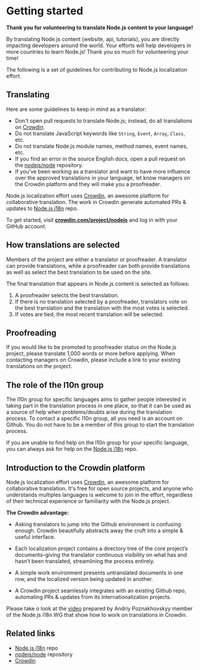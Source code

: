 #  Getting started

**Thank you for volunteering to translate Node.js content to your language!**

By translating Node.js content (website, api, tutorials), you are directly impacting developers around the world. Your efforts will help developers in more countries to learn Node.js! Thank you so much for volunteering your time!

The following is a set of guidelines for contributing to Node.js localization effort.

## Translating

Here are some guidelines to keep in mind as a translator:

- Don't open pull requests to translate Node.js; instead, do all translations on  [Crowdin](https://crowdin.com/project/nodejs).
- Do not translate JavaScript keywords like `String`, `Event`, `Array`, `Class`, etc.
- Do not translate Node.js module names, method names, event names, etc.
- If you find an error in the source English docs, open a pull request on the [nodejs/node](https://github.com/nodejs/node/tree/master/doc) repository.
- If you've been working as a translator and want to have more influence over the approved translations in your language, let know managers on the Crowdin platform and they will make you a proofreader.

Node.js localization effort uses [Crowdin](https://crowdin.com/), an awesome platform for 
collaborative translation. The work in Crowdin generate automated PRs & updates to [Node.js i18n](https://github.com/nodejs/i18n) repo.

To get started, visit **[crowdin.com/project/nodejs](https://crowdin.com/project/nodejs)** and log in with your GitHub account.

## How translations are selected

Members of the project are either a translator or proofreader. A translator can provide translations, while a proofreader can both provide translations as well as select the best translation to be used on the site.

The final translation that appears in Node.js content is selected as follows:

1. A proofreader selects the best translation.
2. If there is no translation selected by a proofreader, translators vote on the best translation and the translation with the most votes is selected.
3. If votes are tied, the most recent translation will be selected.

## Proofreading

If you would like to be promoted to proofreader status on the Node.js project, please translate 1,000 words or more before applying. When contacting managers on Crowdin, please include a link to your existing translations on the project.

## The role of the l10n group

The l10n group for specific languages aims to gather people interested in taking part in the translation process in one place, so 
that it can be used as a source of help when problems/doubts arise during the translation process.
To contact a specific l10n group, all you need is an account on Github. You do not have to be a member of this group to start the 
translation process.

If you are unable to find help on the l10n group for your specific language, you can always ask for help on the 
[Node.js i18n](https://github.com/nodejs/i18n) repo.

## Introduction to the Crowdin platform

Node.js localization effort uses [Crowdin]((https://crowdin.com/project/nodejs)), an awesome platform for collaborative translation. 
It's free for open source projects, and anyone who understands multiples languages is welcome to join in the effort, regardless of 
their technical experience or familiarity with the Node.js project.

**The Crowdin advantage:**

- Asking translators to jump into the Github environment is confusing enough. Crowdin beautifully abstracts away the cruft into a simple & useful interface.

- Each localization project contains a directory tree of the core project’s documents–giving the translator continuous visibility on what has and hasn’t been translated, streamlining the process entirely.

- A simple work environment presents untranslated documents in one row, and the localized version being updated in another.

- A Crowdin project seamlessly integrates with an existing Github repo, automating PRs & updates from its internationalization projects.

Please take o look at the [video]( https://www.youtube.com/watch?v=bxdC7MfrO7A&t=105s) prepared by Andriy Poznakhovskyy member of the Node.js i18n WG that show how to work on translations in Crowdin.

## Related links
-  [Node.js i18n](https://github.com/nodejs/i18n) repo
-  [nodejs/node](https://github.com/nodejs/node/tree/master/doc) repository
-  [Crowdin](https://crowdin.com/)


